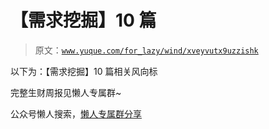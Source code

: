 # 【需求挖掘】10 篇

> 原文：[`www.yuque.com/for_lazy/wind/xveyvutx9uzzishk`](https://www.yuque.com/for_lazy/wind/xveyvutx9uzzishk)

以下为：【需求挖掘】10 篇相关风向标

完整生财周报见懒人专属群~

公众号懒人搜索，[懒人专属群分享](https://lazybook.fun/#/blog/group)